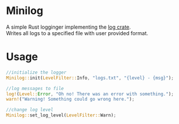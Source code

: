 # Minilog

A simple Rust logginger implementing the [log crate](https://docs.rs/log/0.4.14/log/).<br>
Writes all logs to a specified file with user provided format.

# Usage
```rust
//initialize the logger
Minilog::init(LevelFilter::Info, "logs.txt", "{level} - {msg}");

//log messages to file
log!(Level::Error, "Oh no! There was an error with something.");
warn!("Warning! Something could go wrong here.");

//change log level
Minilog::set_log_level(LevelFilter::Warn);
```
